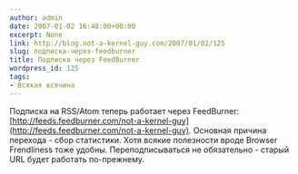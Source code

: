 ```yaml
---
author: admin
date: 2007-01-02 16:48:00+00:00
excerpt: None
link: http://blog.not-a-kernel-guy.com/2007/01/02/125
slug: подписка-через-feedburner
title: Подписка через FeedBurner
wordpress_id: 125
tags:
- Всякая всячина
---
```


Подписка на RSS/Atom теперь работает через FeedBurner: [http://feeds.feedburner.com/not-a-kernel-guy](http://feeds.feedburner.com/not-a-kernel-guy). Основная причина перехода - сбор статистики. Хотя всякие полезности вроде Browser Frendliness тоже удобны. Переподписываться не обязательно - старый URL будет работать по-прежнему. 
